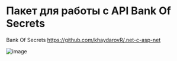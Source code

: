 # Пакет для работы с API Bank Of Secrets

Bank Of Secrets https://github.com/khaydarovR/.net-c-asp-net

![image](https://github.com/khaydarovR/BosClient/assets/95288769/f858c019-89ca-4142-a234-781922e12c47)
